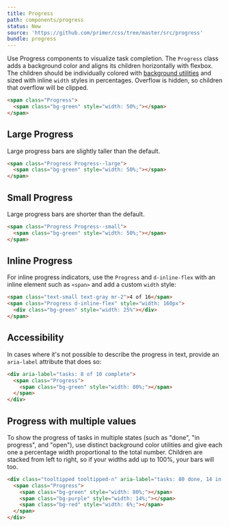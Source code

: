 ```yaml
---
title: Progress
path: components/progress
status: New
source: 'https://github.com/primer/css/tree/master/src/progress'
bundle: progress
---
```


Use Progress components to visualize task completion. The `Progress` class adds a background color and aligns its children horizontally with flexbox. The children should be individually colored with [background utilities](/utilities/colors#background-colors) and sized with inline `width` styles in percentages. Overflow is hidden, so children that overflow will be clipped.

```html live
<span class="Progress">
  <span class="bg-green" style="width: 50%;"></span>
</span>
```

## Large Progress

Large progress bars are slightly taller than the default.

```html live
<span class="Progress Progress--large">
  <span class="bg-green" style="width: 50%;"></span>
</span>
```

## Small Progress

Large progress bars are shorter than the default.

```html live
<span class="Progress Progress--small">
  <span class="bg-green" style="width: 50%;"></span>
</span>
```

## Inline Progress

For inline progress indicators, use the `Progress` and `d-inline-flex` with an inline element such as `<span>` and add a custom `width` style:

```html live
<span class="text-small text-gray mr-2">4 of 16</span>
<span class="Progress d-inline-flex" style="width: 160px">
  <div class="bg-green" style="width: 25%"></div>
</span>
```

## Accessibility

In cases where it's not possible to describe the progress in text, provide an `aria-label` attribute that does so:

```html live
<div aria-label="tasks: 8 of 10 complete">
  <span class="Progress">
    <span class="bg-green" style="width: 80%;"></span>
  </span>
</div>
```

## Progress with multiple values

To show the progress of tasks in multiple states (such as "done", "in progress", and "open"), use distinct background color utilities and give each one a percentage width proportional to the total number. Children are stacked from left to right, so if your widths add up to 100%, your bars will too.

```html live
<div class="tooltipped tooltipped-n" aria-label="tasks: 80 done, 14 in progress, 6 open">
  <span class="Progress">
    <span class="bg-green" style="width: 80%;"></span>
    <span class="bg-purple" style="width: 14%;"></span>
    <span class="bg-red" style="width: 6%;"></span>
  </span>
</div>
```
